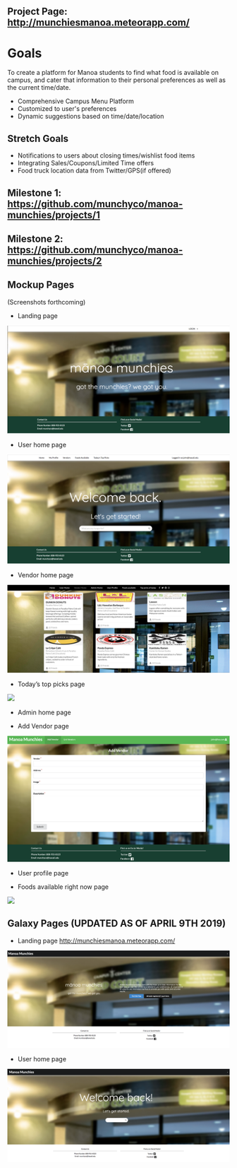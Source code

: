 [comment]: <> (To begin with, the home page should provide a good description of the goals of the project, what the system should eventually provide, and screen shots of the mockup pages you plan to use as a basis for your final project.)

## Project Page: <a href="http://munchiesmanoa.meteorapp.com/">http://munchiesmanoa.meteorapp.com/</a>

# Goals

To create a platform for Manoa students to find what food is available on campus, and cater that information to their personal preferences as well as the current time/date.

- Comprehensive Campus Menu Platform
- Customized to user's preferences 
- Dynamic suggestions based on time/date/location


## Stretch Goals

- Notifications to users about closing times/wishlist food items
- Integrating Sales/Coupons/Limited Time offers
- Food truck location data from Twitter/GPS(if offered)

## Milestone 1: <a href="https://github.com/munchyco/manoa-munchies/projects/1">https://github.com/munchyco/manoa-munchies/projects/1</a>

## Milestone 2: <a href="https://github.com/munchyco/manoa-munchies/projects/2">https://github.com/munchyco/manoa-munchies/projects/2</a>

## Mockup Pages

(Screenshots forthcoming)

- Landing page

<img src="/screencaps/landingpage.png">

- User home page

<img src="/screencaps/userhomepage.png">

- Vendor home page

<img src="/screencaps/venderhomepage.png">

- Today’s top picks page

<img src="/screencaps/toppick.png">

- Admin home page


- Add Vendor page

<img src="/screencaps/addvendorpage.png">

- User profile page


- Foods available right now page

<img src="/screencaps/toppick.png">

## Galaxy Pages (UPDATED AS OF APRIL 9TH 2019)

- Landing page <a href="http://munchiesmanoa.meteorapp.com/">http://munchiesmanoa.meteorapp.com/</a>

<img src="/screencaps/landingpageGALAXY.png">

- User home page

<img src="/screencaps/userhomepageGALAXY.png">
